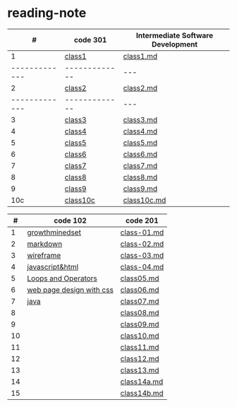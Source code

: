 # reading-note



| # | code 301 | Intermediate Software Development |
| ------------- | ------------- |--                |
|   1           | [class1](https:///walaamohammad.github.io/reading-note/class1)   |    [class1.md](https:///walaamohammad.github.io/reading-note/class1)         |
| ------------- | ------------- |---               |
|   2            |      [class2](https:///walaamohammad.github.io/reading-note/class2)      |      [class2.md](https:///walaamohammad.github.io/reading-note/class2)             |
| ------------- | ------------- |---               |
|    3   |    [class3](https:///walaamohammad.github.io/reading-note/class3) |          [class3.md](https:///walaamohammad.github.io/reading-note/class3)                  |
|    4 |    [class4](https:///walaamohammad.github.io/reading-note/class4) |          [class4.md](https:///walaamohammad.github.io/reading-note/class4)                  |
|    5 |    [class5](https:///walaamohammad.github.io/reading-note/class5) |          [class5.md](https:///walaamohammad.github.io/reading-note/class5)                  |
|    6|    [class6](https:///walaamohammad.github.io/reading-note/class6) |          [class6.md](https:///walaamohammad.github.io/reading-note/class6)                  |
|   7 |         [class7](https:///walaamohammad.github.io/reading-note/class7)                   |                      [class7.md](https:///walaamohammad.github.io/reading-note/class7)      |
|    8 |     [class8](https:///walaamohammad.github.io/reading-note/class8)  |    [class8.md](https:///walaamohammad.github.io/reading-note/class8)                |  
|    9 |     [class9](https:///walaamohammad.github.io/reading-note/class9)  |    [class9.md](https:///walaamohammad.github.io/reading-note/class9)                | 
|    10c|     [class10c](https:///walaamohammad.github.io/reading-note/class10c)  |    [class10c.md](https:///walaamohammad.github.io/reading-note/class10c)                |        














| #  | code 102  |code 201 |
| ------------- | ------------- |---|
| 1  |[growthminedset](http://walaamohammad.github.io/reading-note/growthminedset) |[class-01.md](http://walaamohammad.github.io/reading-note/class-01) |
| 2 |[markdown](https:///walaamohammad.github.io/reading-note/markdown)| [class-02.md](http://walaamohammad.github.io/reading-note/class-02)| 
|3 |[wireframe](https:///walaamohammad.github.io/reading-note/wireframe&html )|   [class-03.md](http://walaamohammad.github.io/reading-note/class-03)|  
| 4 | [javascript&html](https:///walaamohammad.github.io/reading-note/javascripts)|  [class-04.md](https:///walaamohammad.github.io/reading-note/class-04)|   
|5 | [Loops and Operators](https:///walaamohammad.github.io/reading-note/read5) |[class05.md](https:///walaamohammad.github.io/reading-note/class05) |
| 6 | [web page design with css](https://walaamohammad.github.io/css-desighn/) | [class06.md](https:///walaamohammad.github.io/reading-note/class06) | 
|7 | [java](https://walaamohammad.github.io/programming-with-java/) | [class07.md](https:///walaamohammad.github.io/reading-note/class07) |
|  8 |  |  [class08.md](https:///walaamohammad.github.io/reading-note/class08) |
|  9 |   | [class09.md](https:///walaamohammad.github.io/reading-note/class09)   | 
| 10  |  | [class10.md](https:///walaamohammad.github.io/reading-note/class10)  | 
|  11 |  | [class11.md](https:///walaamohammad.github.io/reading-note/class11)  | 
|   12 |   | [class12.md](https:///walaamohammad.github.io/reading-note/class12) |
|  13 |   | [class13.md](https:///walaamohammad.github.io/reading-note/class13)|
|  14  |  |  [class14a.md](https:///walaamohammad.github.io/reading-note/class14a) |
|  15 |   |  [class14b.md](https:///walaamohammad.github.io/reading-note/class14b)|